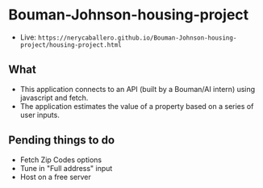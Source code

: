 # Bouman-Johnson-housing-project

- Live: `https://nerycaballero.github.io/Bouman-Johnson-housing-project/housing-project.html`

## What
- This application connects to an API  (built by a Bouman/AI intern) using javascript and fetch.
- The application estimates the value of a property based on a series of user inputs.

## Pending things to do
- Fetch Zip Codes options
- Tune in "Full address" input
- Host on a free server
